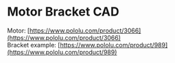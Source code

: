 # Motor Bracket CAD
Motor: [https://www.pololu.com/product/3066](https://www.pololu.com/product/3066)  
Bracket example: [https://www.pololu.com/product/989](https://www.pololu.com/product/989)

